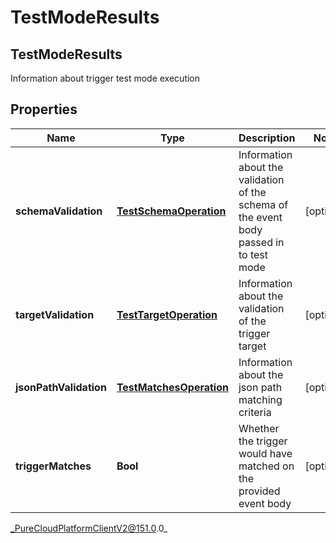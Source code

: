 # TestModeResults

## TestModeResults
Information about trigger test mode execution

## Properties

|Name | Type | Description | Notes|
|------------ | ------------- | ------------- | -------------|
| **schemaValidation** | [**TestSchemaOperation**](TestSchemaOperation) | Information about the validation of the schema of the event body passed in to test mode | [optional] |
| **targetValidation** | [**TestTargetOperation**](TestTargetOperation) | Information about the validation of the trigger target | [optional] |
| **jsonPathValidation** | [**TestMatchesOperation**](TestMatchesOperation) | Information about the json path matching criteria | [optional] |
| **triggerMatches** | **Bool** | Whether the trigger would have matched on the provided event body | [optional] |



_PureCloudPlatformClientV2@151.0.0_
